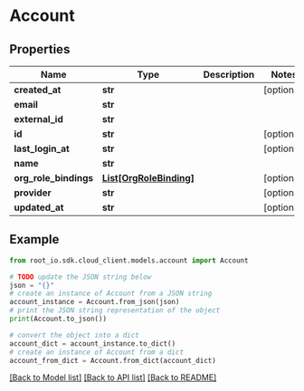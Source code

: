 # Account


## Properties

Name | Type | Description | Notes
------------ | ------------- | ------------- | -------------
**created_at** | **str** |  | [optional] 
**email** | **str** |  | 
**external_id** | **str** |  | 
**id** | **str** |  | [optional] 
**last_login_at** | **str** |  | [optional] 
**name** | **str** |  | 
**org_role_bindings** | [**List[OrgRoleBinding]**](OrgRoleBinding.md) |  | [optional] 
**provider** | **str** |  | [optional] 
**updated_at** | **str** |  | [optional] 

## Example

```python
from root_io.sdk.cloud_client.models.account import Account

# TODO update the JSON string below
json = "{}"
# create an instance of Account from a JSON string
account_instance = Account.from_json(json)
# print the JSON string representation of the object
print(Account.to_json())

# convert the object into a dict
account_dict = account_instance.to_dict()
# create an instance of Account from a dict
account_from_dict = Account.from_dict(account_dict)
```
[[Back to Model list]](../README.md#documentation-for-models) [[Back to API list]](../README.md#documentation-for-api-endpoints) [[Back to README]](../README.md)



